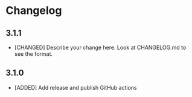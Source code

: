 # Changelog
## 3.1.1

* [CHANGED] Describe your change here. Look at CHANGELOG.md to see the format.

## 3.1.0

* [ADDED] Add release and publish GitHub actions
